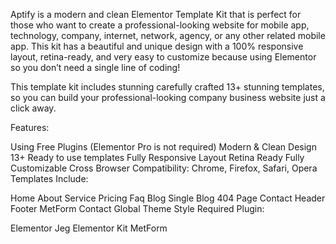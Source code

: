 Aptify is a modern and clean Elementor Template Kit that is perfect for those who want to create a professional-looking website for mobile app, technology, company, internet, network, agency, or any other related mobile app. This kit has a beautiful and unique design with a 100% responsive layout, retina-ready, and very easy to customize because using Elementor so you don’t need a single line of coding!

This template kit includes stunning carefully crafted 13+ stunning templates, so you can build your professional-looking company business website just a click away.

Features:

Using Free Plugins (Elementor Pro is not required)
Modern & Clean Design
13+ Ready to use templates
Fully Responsive Layout
Retina Ready
Fully Customizable
Cross Browser Compatibility: Chrome, Firefox, Safari, Opera
Templates Include:

Home
About
Service
Pricing
Faq
Blog
Single Blog
404 Page
Contact
Header
Footer
MetForm Contact
Global Theme Style
Required Plugin:

Elementor
Jeg Elementor Kit
MetForm
